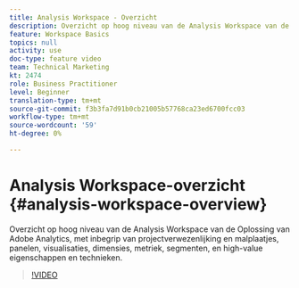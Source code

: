 ```yaml
---
title: Analysis Workspace - Overzicht
description: Overzicht op hoog niveau van de Analysis Workspace van de Oplossing van Adobe Analytics, met inbegrip van projectverwezenlijking en malplaatjes, panelen, visualisaties, dimensies, metriek, segmenten, en high-value eigenschappen en technieken.
feature: Workspace Basics
topics: null
activity: use
doc-type: feature video
team: Technical Marketing
kt: 2474
role: Business Practitioner
level: Beginner
translation-type: tm+mt
source-git-commit: f3b3fa7d91b0cb21005b57768ca23ed6700fcc03
workflow-type: tm+mt
source-wordcount: '59'
ht-degree: 0%

---
```



# Analysis Workspace-overzicht {#analysis-workspace-overview}

Overzicht op hoog niveau van de Analysis Workspace van de Oplossing van Adobe Analytics, met inbegrip van projectverwezenlijking en malplaatjes, panelen, visualisaties, dimensies, metriek, segmenten, en high-value eigenschappen en technieken.

>[!VIDEO](https://video.tv.adobe.com/v/26266/?quality=12)
